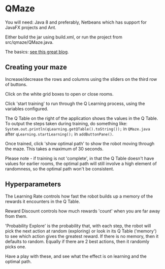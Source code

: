 # QMaze

You will need: Java 8 and preferably, Netbeans which has support for JavaFX projects and Ant.

Either build the jar using build.xml, or run the project from src/qmaze/QMaze.java.

The basics: [see this great blog](http://mnemstudio.org/path-finding-q-learning-tutorial.htm).

## Creating your maze

Increase/decrease the rows and columns using the sliders on the third row of buttons. 

Click on the white grid boxes to open or close rooms. 

Click 'start training' to run through the Q Learning process, using the variables configured.

The Q Table on the right of the application shows the values in the Q Table. 
To output the steps taken during training, do something like:
`System.out.println(qLearning.getQTable().toString());`
in `QMaze.java` after `qLearning.startLearning();` in `addButtonPane()`.

Once trained, click 'show optimal path' to show the robot moving through the maze. This takes a maximum of 30 seconds. 

Please note - if training is not 'complete', in that the Q Table doesn't have values for earlier rooms, the optimal path will still involve a high element of randomness, so the optimal path won't be consistent. 

## Hyperparameters

The Learning Rate controls how fast the robot builds up a memory of the rewards it encounters in the Q Table.

Reward Discount controls how much rewards 'count' when you are far away from them. 

'Probability Explore' is the probability that, with each step, the robot will pick the next action at random (exploring) or look in its Q Table ('memory') to see which action gives the greatest reward.
If there is no memory, then it defaults to random. Equally if there are 2 best actions, then it randomly picks one.

Have a play with these, and see what the effect is on learning and the optimal path.
